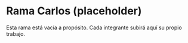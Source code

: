 ﻿# Rama Carlos (placeholder)

Esta rama está vacía a propósito. Cada integrante subirá aquí su propio trabajo.
